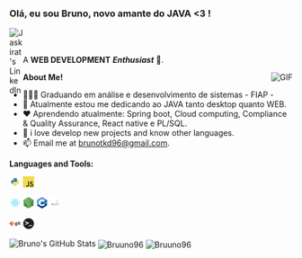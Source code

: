 <h3 title="hehehe"> Olá, eu sou Bruno, novo amante do JAVA <3 !</h3>

<a href=" www.linkedin.com/in/brunoermacora">
  <img align="left" alt="Jaskirat's LinkedIn" width="24px" src="https://cdn.jsdelivr.net/npm/simple-icons@v3/icons/linkedin.svg" />
</a>

<br />
<br />

A **WEB DEVELOPMENT** ***Enthusiast*** 🚀.
 

  <img align="right" alt="GIF" src="https://media.giphy.com/media/VTtANKl0beDFQRLDTh/giphy.gif" />

**About Me!**

- 👨🏽‍💻 Graduando em análise e desenvolvimento de sistemas - FIAP - 
- 🌱 Atualmente estou me dedicando ao JAVA tanto desktop quanto WEB.
- ❤️ Aprendendo atualmente: Spring boot, Cloud computing, Compliance & Quality Assurance, React native e PL/SQL.
- 💬 i love develop new projects and know other languages.
- 📫 Email me at [brunotkd96@gmail.com](mailto:brunotkd96@gmail.com).



**Languages and Tools:**  


<code><img height="20" src="https://raw.githubusercontent.com/github/explore/80688e429a7d4ef2fca1e82350fe8e3517d3494d/topics/python/python.png"></code>
<code><img height="20" src="https://raw.githubusercontent.com/github/explore/80688e429a7d4ef2fca1e82350fe8e3517d3494d/topics/javascript/javascript.png"></code>

<code><img height="20" src="https://raw.githubusercontent.com/github/explore/80688e429a7d4ef2fca1e82350fe8e3517d3494d/topics/react/react.png"></code>
<code><img height="20" src="https://raw.githubusercontent.com/github/explore/80688e429a7d4ef2fca1e82350fe8e3517d3494d/topics/nodejs/nodejs.png"></code>
<code><img height="20" src="https://raw.githubusercontent.com/github/explore/80688e429a7d4ef2fca1e82350fe8e3517d3494d/topics/cpp/cpp.png"></code>
<code><img height="20" src="https://raw.githubusercontent.com/github/explore/80688e429a7d4ef2fca1e82350fe8e3517d3494d/topics/mysql/mysql.png"></code>

<code><img height="20" src="https://raw.githubusercontent.com/github/explore/80688e429a7d4ef2fca1e82350fe8e3517d3494d/topics/git/git.png"></code>
<code><img height="20" src="https://raw.githubusercontent.com/github/explore/80688e429a7d4ef2fca1e82350fe8e3517d3494d/topics/terminal/terminal.png"></code>

<img src="https://github-readme-stats.vercel.app/api?username=Bruuno96&show_icons=true&hide_border=true&count_private=true&theme=shades-of-purple&icon_color=fad000" alt="Bruno's GitHub Stats">
<img align="center" src="https://github.com/Bruuno96" alt="Bruuno96" />
<img align="center" width=500 src="https://github-readme-stats.vercel.app/api/top-langs/?username=Bruuno96&count_private=true&theme=radical" alt="Bruuno96" />
